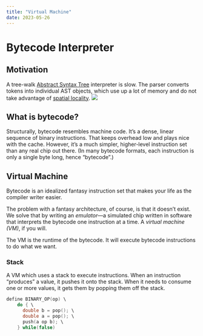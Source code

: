 ```yaml
---
title: "Virtual Machine"
date: 2023-05-26
---
```

# Bytecode Interpreter
## Motivation
A tree-walk [Abstract Syntax Tree](Notes/Representing%20Code.md#Abstract%20Syntax%20Tree) interpreter is slow. The parser converts tokens into individual AST objects, which use up a lot of memory and do not take advantage of [spatial locality](Notes/Virtual%20Memory.md#Working%20Set%20Model).
![](https://i.imgur.com/g9oCfBB.png)
## What is bytecode?
Structurally, bytecode resembles machine code. It’s a dense, linear sequence of binary instructions. That keeps overhead low and plays nice with the cache. However, it’s a much simpler, higher-level instruction set than any real chip out there. (In many bytecode formats, each instruction is only a single byte long, hence “bytecode”.)
## Virtual Machine
Bytecode is an idealized fantasy instruction set that makes your life as the compiler writer easier.

The problem with a fantasy architecture, of course, is that it doesn’t exist. We solve that by writing an _emulator_—a simulated chip written in software that interprets the bytecode one instruction at a time. A _virtual machine (VM)_, if you will.

The VM is the runtime of the bytecode. It will execute bytecode instructions to do what we want.
### Stack
A VM which uses a stack to execute instructions. When an instruction “produces” a value, it pushes it onto the stack. When it needs to consume one or more values, it gets them by popping them off the stack.
```c
define BINARY_OP(op) \
    do { \
      double b = pop(); \
      double a = pop(); \
      push(a op b); \
    } while(false)
```